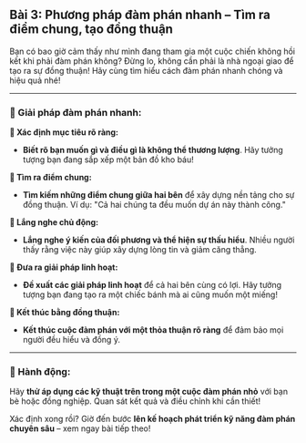 ## Bài 3: Phương pháp đàm phán nhanh – Tìm ra điểm chung, tạo đồng thuận

Bạn có bao giờ cảm thấy như mình đang tham gia một cuộc chiến không hồi kết khi phải đàm phán không? Đừng lo, không cần phải là nhà ngoại giao để tạo ra sự đồng thuận! Hãy cùng tìm hiểu cách đàm phán nhanh chóng và hiệu quả nhé!

---

### 📌 Giải pháp đàm phán nhanh:

**🔹 Xác định mục tiêu rõ ràng:**
- **Biết rõ bạn muốn gì và điều gì là không thể thương lượng**. Hãy tưởng tượng bạn đang sắp xếp một bản đồ kho báu!

**🔹 Tìm ra điểm chung:**
- **Tìm kiếm những điểm chung giữa hai bên** để xây dựng nền tảng cho sự đồng thuận. Ví dụ: "Cả hai chúng ta đều muốn dự án này thành công."

**🔹 Lắng nghe chủ động:**
- **Lắng nghe ý kiến của đối phương và thể hiện sự thấu hiểu**. Nhiều người thấy rằng việc này giúp xây dựng lòng tin và giảm căng thẳng.

**🔹 Đưa ra giải pháp linh hoạt:**
- **Đề xuất các giải pháp linh hoạt** để cả hai bên cùng có lợi. Hãy tưởng tượng bạn đang tạo ra một chiếc bánh mà ai cũng muốn một miếng!

**🔹 Kết thúc bằng đồng thuận:**
- **Kết thúc cuộc đàm phán với một thỏa thuận rõ ràng** để đảm bảo mọi người đều hiểu và đồng ý.

---

### 🚀 Hành động:

Hãy **thử áp dụng các kỹ thuật trên trong một cuộc đàm phán nhỏ** với bạn bè hoặc đồng nghiệp. Quan sát kết quả và điều chỉnh khi cần thiết!

Xác định xong rồi? Giờ đến bước **lên kế hoạch phát triển kỹ năng đàm phán chuyên sâu** – xem ngay bài tiếp theo!